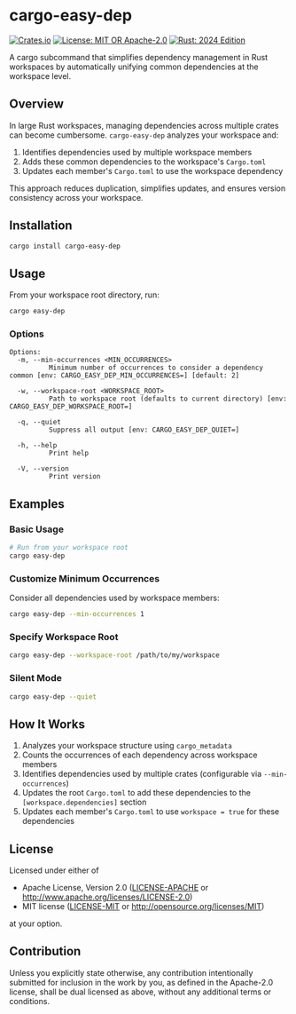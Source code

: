 # cargo-easy-dep

[![Crates.io](https://img.shields.io/crates/v/cargo-easy-dep.svg)](https://crates.io/crates/cargo-easy-dep)
[![License: MIT OR Apache-2.0](https://img.shields.io/crates/l/cargo-easy-dep.svg)](#license)
[![Rust: 2024 Edition](https://img.shields.io/badge/Rust-2024_Edition-orange.svg)](#rust-version)

A cargo subcommand that simplifies dependency management in Rust workspaces by automatically unifying common dependencies at the workspace level.

## Overview

In large Rust workspaces, managing dependencies across multiple crates can become cumbersome. `cargo-easy-dep` analyzes your workspace and:

1. Identifies dependencies used by multiple workspace members
2. Adds these common dependencies to the workspace's `Cargo.toml`
3. Updates each member's `Cargo.toml` to use the workspace dependency

This approach reduces duplication, simplifies updates, and ensures version consistency across your workspace.

## Installation

```bash
cargo install cargo-easy-dep
```

## Usage

From your workspace root directory, run:

```bash
cargo easy-dep
```

### Options

```
Options:
  -m, --min-occurrences <MIN_OCCURRENCES>
          Minimum number of occurrences to consider a dependency common [env: CARGO_EASY_DEP_MIN_OCCURRENCES=] [default: 2]

  -w, --workspace-root <WORKSPACE_ROOT>
          Path to workspace root (defaults to current directory) [env: CARGO_EASY_DEP_WORKSPACE_ROOT=]

  -q, --quiet
          Suppress all output [env: CARGO_EASY_DEP_QUIET=]

  -h, --help
          Print help

  -V, --version
          Print version
```

## Examples

### Basic Usage

```bash
# Run from your workspace root
cargo easy-dep
```

### Customize Minimum Occurrences

Consider all dependencies used by workspace members:

```bash
cargo easy-dep --min-occurrences 1
```

### Specify Workspace Root

```bash
cargo easy-dep --workspace-root /path/to/my/workspace
```

### Silent Mode

```bash
cargo easy-dep --quiet
```

## How It Works

1. Analyzes your workspace structure using `cargo_metadata`
2. Counts the occurrences of each dependency across workspace members
3. Identifies dependencies used by multiple crates (configurable via `--min-occurrences`)
4. Updates the root `Cargo.toml` to add these dependencies to the `[workspace.dependencies]` section
5. Updates each member's `Cargo.toml` to use `workspace = true` for these dependencies

## License

Licensed under either of

- Apache License, Version 2.0 ([LICENSE-APACHE](LICENSE-APACHE) or <http://www.apache.org/licenses/LICENSE-2.0>)
- MIT license ([LICENSE-MIT](LICENSE-MIT) or <http://opensource.org/licenses/MIT>)

at your option.

## Contribution

Unless you explicitly state otherwise, any contribution intentionally submitted for inclusion in the work by you, as defined in the Apache-2.0 license, shall be dual licensed as above, without any additional terms or conditions.
